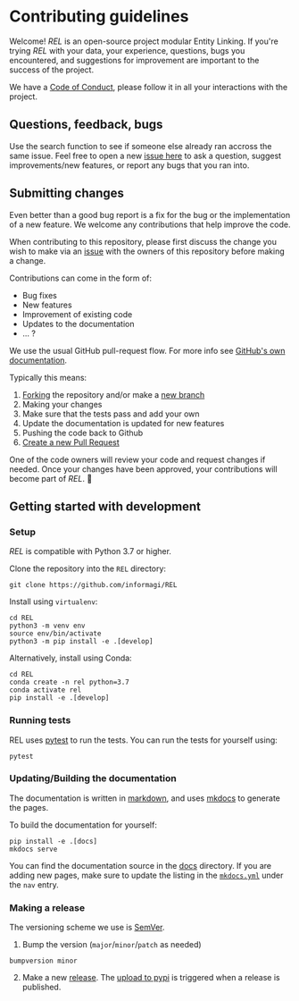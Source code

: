 # Contributing guidelines

Welcome! *REL* is an open-source project modular Entity Linking. If you're trying *REL* with your data, your experience, questions, bugs you encountered, and suggestions for improvement are important to the success of the project.

We have a [Code of Conduct](CODE_OF_CONDUCT.md), please follow it in all your interactions with the project.

## Questions, feedback, bugs

Use the search function to see if someone else already ran accross the same issue. Feel free to open a new [issue here](https://github.com/informagi/REL/issues) to ask a question, suggest improvements/new features, or report any bugs that you ran into.

## Submitting changes

Even better than a good bug report is a fix for the bug or the implementation of a new feature. We welcome any contributions that help improve the code.

When contributing to this repository, please first discuss the change you wish to make via an [issue](https://github.com/informagi/REL/issues) with the owners of this repository before making a change.

Contributions can come in the form of:

- Bug fixes
- New features
- Improvement of existing code
- Updates to the documentation
- ... ?

We use the usual GitHub pull-request flow. For more info see [GitHub's own documentation](https://help.github.com/articles/using-pull-requests/).

Typically this means:

1. [Forking](https://docs.github.com/articles/about-forks) the repository and/or make a [new branch](https://docs.github.com/articles/about-branches)
2. Making your changes
3. Make sure that the tests pass and add your own
4. Update the documentation is updated for new features
5. Pushing the code back to Github
6. [Create a new Pull Request](https://help.github.com/articles/creating-a-pull-request/)

One of the code owners will review your code and request changes if needed. Once your changes have been approved, your contributions will become part of *REL*. 🎉

## Getting started with development

### Setup

*REL* is compatible with Python 3.7 or higher.

Clone the repository into the `REL` directory:

```console
git clone https://github.com/informagi/REL
```

Install using `virtualenv`:

```console
cd REL
python3 -m venv env
source env/bin/activate
python3 -m pip install -e .[develop]
```

Alternatively, install using Conda:

```console
cd REL
conda create -n rel python=3.7
conda activate rel
pip install -e .[develop]
```

### Running tests

REL uses [pytest](https://docs.pytest.org/en/latest/) to run the tests. You can run the tests for yourself using:

```console
pytest
```

### Updating/Building the documentation

The documentation is written in [markdown](https://www.markdownguide.org/basic-syntax/), and uses [mkdocs](https://www.mkdocs.org/) to generate the pages.

To build the documentation for yourself:

```console
pip install -e .[docs]
mkdocs serve
```

You can find the documentation source in the [docs](https://github.com/informagi/REL/tree/main/docs) directory. 
If you are adding new pages, make sure to update the listing in the [`mkdocs.yml`](https://github.com/informagi/REL/blob/main/mkdocs.yml) under the `nav` entry.

### Making a release

The versioning scheme we use is [SemVer](http://semver.org/).

1. Bump the version (`major`/`minor`/`patch` as needed)

```console
bumpversion minor
```

2. Make a new [release](https://github.com/informagi/REL/releases). The [upload to pypi](https://github.com/informagi/REL/actions/workflows/publish.yml) is triggered when a release is published.
